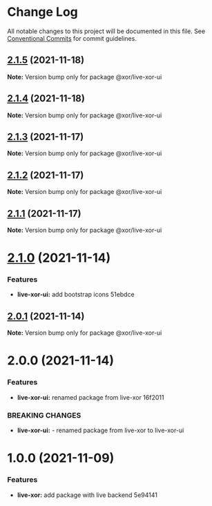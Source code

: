# Change Log

All notable changes to this project will be documented in this file.
See [Conventional Commits](https://conventionalcommits.org) for commit guidelines.

## [2.1.5](/compare/@xor/live-xor-ui@2.1.4...@xor/live-xor-ui@2.1.5) (2021-11-18)

**Note:** Version bump only for package @xor/live-xor-ui





## [2.1.4](/compare/@xor/live-xor-ui@2.1.3...@xor/live-xor-ui@2.1.4) (2021-11-18)

**Note:** Version bump only for package @xor/live-xor-ui





## [2.1.3](/compare/@xor/live-xor-ui@2.1.2...@xor/live-xor-ui@2.1.3) (2021-11-17)

**Note:** Version bump only for package @xor/live-xor-ui





## [2.1.2](/compare/@xor/live-xor-ui@2.1.1...@xor/live-xor-ui@2.1.2) (2021-11-17)

**Note:** Version bump only for package @xor/live-xor-ui





## [2.1.1](/compare/@xor/live-xor-ui@2.1.0...@xor/live-xor-ui@2.1.1) (2021-11-17)

**Note:** Version bump only for package @xor/live-xor-ui





# [2.1.0](/compare/@xor/live-xor-ui@2.0.1...@xor/live-xor-ui@2.1.0) (2021-11-14)


### Features

* **live-xor-ui:** add bootstrap icons 51ebdce





## [2.0.1](/compare/@xor/live-xor-ui@2.0.0...@xor/live-xor-ui@2.0.1) (2021-11-14)

**Note:** Version bump only for package @xor/live-xor-ui





# 2.0.0 (2021-11-14)


### Features

* **live-xor-ui:** renamed package from live-xor 16f2011


### BREAKING CHANGES

* **live-xor-ui:** - renamed package from live-xor to live-xor-ui





# 1.0.0 (2021-11-09)


### Features

* **live-xor:** add package with live backend 5e94141
